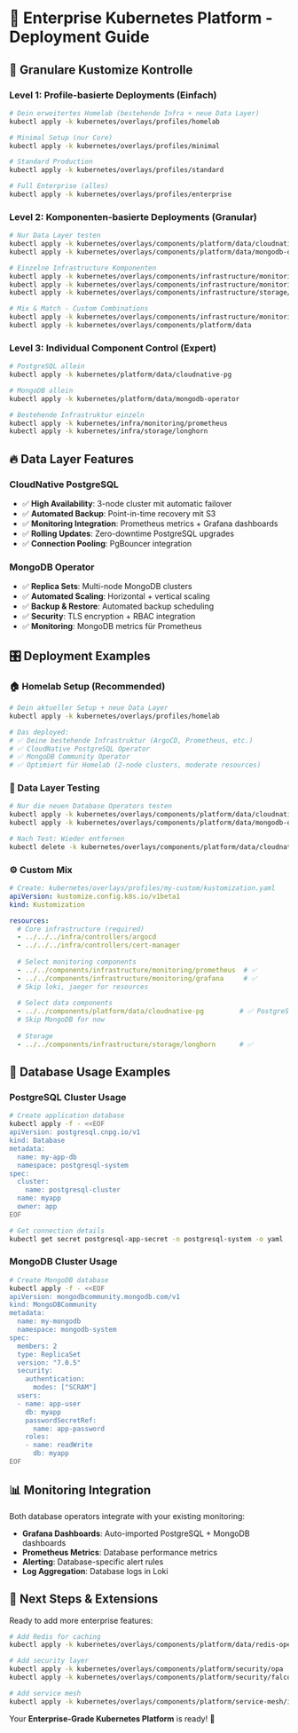 # 🏢 Enterprise Kubernetes Platform - Deployment Guide

## 🎯 **Granulare Kustomize Kontrolle**

### **Level 1: Profile-basierte Deployments (Einfach)**
```bash
# Dein erweitertes Homelab (bestehende Infra + neue Data Layer)
kubectl apply -k kubernetes/overlays/profiles/homelab

# Minimal Setup (nur Core)
kubectl apply -k kubernetes/overlays/profiles/minimal

# Standard Production
kubectl apply -k kubernetes/overlays/profiles/standard  

# Full Enterprise (alles)
kubectl apply -k kubernetes/overlays/profiles/enterprise
```

### **Level 2: Komponenten-basierte Deployments (Granular)**
```bash
# Nur Data Layer testen
kubectl apply -k kubernetes/overlays/components/platform/data/cloudnative-pg
kubectl apply -k kubernetes/overlays/components/platform/data/mongodb-operator

# Einzelne Infrastructure Komponenten
kubectl apply -k kubernetes/overlays/components/infrastructure/monitoring/prometheus
kubectl apply -k kubernetes/overlays/components/infrastructure/monitoring/grafana
kubectl apply -k kubernetes/overlays/components/infrastructure/storage/longhorn

# Mix & Match - Custom Combinations  
kubectl apply -k kubernetes/overlays/components/infrastructure/monitoring  # Ganzes monitoring
kubectl apply -k kubernetes/overlays/components/platform/data             # Ganze data layer
```

### **Level 3: Individual Component Control (Expert)**
```bash
# PostgreSQL allein
kubectl apply -k kubernetes/platform/data/cloudnative-pg

# MongoDB allein
kubectl apply -k kubernetes/platform/data/mongodb-operator

# Bestehende Infrastruktur einzeln
kubectl apply -k kubernetes/infra/monitoring/prometheus
kubectl apply -k kubernetes/infra/storage/longhorn
```

## 🔥 **Data Layer Features**

### **CloudNative PostgreSQL**
- ✅ **High Availability**: 3-node cluster mit automatic failover
- ✅ **Automated Backup**: Point-in-time recovery mit S3
- ✅ **Monitoring Integration**: Prometheus metrics + Grafana dashboards
- ✅ **Rolling Updates**: Zero-downtime PostgreSQL upgrades
- ✅ **Connection Pooling**: PgBouncer integration

### **MongoDB Operator**
- ✅ **Replica Sets**: Multi-node MongoDB clusters
- ✅ **Automated Scaling**: Horizontal + vertical scaling
- ✅ **Backup & Restore**: Automated backup scheduling
- ✅ **Security**: TLS encryption + RBAC integration
- ✅ **Monitoring**: MongoDB metrics für Prometheus

## 🎛️ **Deployment Examples**

### **🏠 Homelab Setup (Recommended)**
```bash
# Dein aktueller Setup + neue Data Layer
kubectl apply -k kubernetes/overlays/profiles/homelab

# Das deployed:
# ✅ Deine bestehende Infrastruktur (ArgoCD, Prometheus, etc.)
# ✅ CloudNative PostgreSQL Operator
# ✅ MongoDB Community Operator  
# ✅ Optimiert für Homelab (2-node clusters, moderate resources)
```

### **🧪 Data Layer Testing**
```bash
# Nur die neuen Database Operators testen
kubectl apply -k kubernetes/overlays/components/platform/data/cloudnative-pg
kubectl apply -k kubernetes/overlays/components/platform/data/mongodb-operator

# Nach Test: Wieder entfernen
kubectl delete -k kubernetes/overlays/components/platform/data/cloudnative-pg
```

### **⚙️ Custom Mix**
```yaml
# Create: kubernetes/overlays/profiles/my-custom/kustomization.yaml
apiVersion: kustomize.config.k8s.io/v1beta1
kind: Kustomization

resources:
  # Core infrastructure (required)
  - ../../../infra/controllers/argocd
  - ../../../infra/controllers/cert-manager
  
  # Select monitoring components
  - ../../components/infrastructure/monitoring/prometheus  # ✅
  - ../../components/infrastructure/monitoring/grafana     # ✅
  # Skip loki, jaeger for resources
  
  # Select data components
  - ../../components/platform/data/cloudnative-pg         # ✅ PostgreSQL
  # Skip MongoDB for now
  
  # Storage
  - ../../components/infrastructure/storage/longhorn      # ✅
```

## 🚀 **Database Usage Examples**

### **PostgreSQL Cluster Usage**
```bash
# Create application database
kubectl apply -f - <<EOF
apiVersion: postgresql.cnpg.io/v1
kind: Database
metadata:
  name: my-app-db
  namespace: postgresql-system
spec:
  cluster:
    name: postgresql-cluster
  name: myapp
  owner: app
EOF

# Get connection details
kubectl get secret postgresql-app-secret -n postgresql-system -o yaml
```

### **MongoDB Cluster Usage**
```bash
# Create MongoDB database
kubectl apply -f - <<EOF  
apiVersion: mongodbcommunity.mongodb.com/v1
kind: MongoDBCommunity
metadata:
  name: my-mongodb
  namespace: mongodb-system
spec:
  members: 2
  type: ReplicaSet
  version: "7.0.5"
  security:
    authentication:
      modes: ["SCRAM"]
  users:
  - name: app-user
    db: myapp
    passwordSecretRef:
      name: app-password
    roles:
    - name: readWrite
      db: myapp
EOF
```

## 📊 **Monitoring Integration**

Both database operators integrate with your existing monitoring:

- **Grafana Dashboards**: Auto-imported PostgreSQL + MongoDB dashboards
- **Prometheus Metrics**: Database performance metrics
- **Alerting**: Database-specific alert rules
- **Log Aggregation**: Database logs in Loki

## 🔧 **Next Steps & Extensions**

Ready to add more enterprise features:

```bash
# Add Redis for caching
kubectl apply -k kubernetes/overlays/components/platform/data/redis-operator

# Add security layer
kubectl apply -k kubernetes/overlays/components/platform/security/opa
kubectl apply -k kubernetes/overlays/components/platform/security/falco

# Add service mesh
kubectl apply -k kubernetes/overlays/components/platform/service-mesh/istio
```

Your **Enterprise-Grade Kubernetes Platform** is ready! 🎯